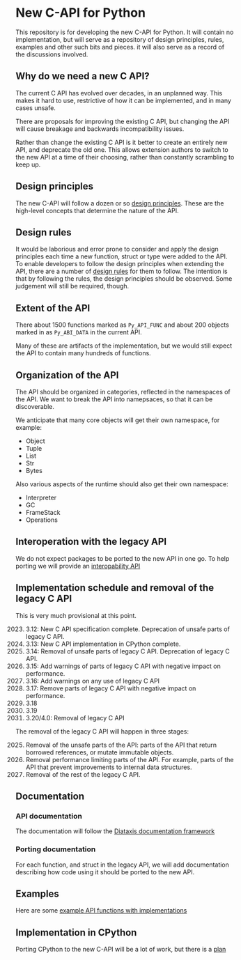 # New C-API for Python

This repository is for developing the new C-API for Python.
It will contain no implementation, but will serve as a repository
of design principles, rules, examples and other such bits and pieces.
it will also serve as a record of the discussions involved.

## Why do we need a new C API?

The current C API has evolved over decades, in an unplanned way.
This makes it hard to use, restrictive of how it can be implemented,
and in many cases unsafe.

There are proposals for improving the existing C API, but changing
the API will cause breakage and backwards incompatibility issues.

Rather than change the existing C API is it better to create an entirely new API,
and deprecate the old one. This allows extension authors to switch to the new API
at a time of their choosing, rather than constantly scrambling to keep up.

## Design principles

The new C-API will follow a dozen or so [design principles](./DesignPrinciples.md).
These are the high-level concepts that determine the nature of the API.

## Design rules

It would be laborious and error prone to consider and apply the design principles
each time a new function, struct or type were added to the API.
To enable developers to follow the design principles when extending the API,
there are a number of [design rules](./DesignRules.md) for them to follow.
The intention is that by following the rules, the design principles should be observed.
Some judgement will still be required, though.

## Extent of the API

There about 1500 functions marked as `Py_API_FUNC` and about 200 objects
marked in as `Py_ABI_DATA` in the current API.

Many of these are artifacts of the implementation, but we would still expect
the API to contain many hundreds of functions.

## Organization of the API

The API should be organized in categories, reflected in the namespaces of the API.
We want to break the API into namepsaces, so that it can be discoverable.

We anticipate that many core objects will get their own namespace, for example:

* Object
* Tuple
* List
* Str
* Bytes

Also various aspects of the runtime should also get their own namespace:

* Interpreter
* GC
* FrameStack
* Operations

## Interoperation with the legacy API

We do not expect packages to be ported to the new API in one go.
To help porting we will provide an [interopability API](./Interop.md)

## Implementation schedule and removal of the legacy C API

This is very much provisional at this point.

2023. 3.12: New C API specification complete. Deprecation of unsafe parts of legacy C API.
2024. 3.13: New C API implementation in CPython complete. 
2025. 3.14: Removal of unsafe parts of legacy C API. Deprecation of legacy C API.
2026. 3.15: Add warnings of parts of legacy C API with negative impact on performance.
2027. 3.16: Add warnings on any use of legacy C API
2028. 3.17: Remove parts of legacy C API with negative impact on performance.
2029. 3.18
2030. 3.19
2031. 3.20/4.0: Removal of legacy C API

The removal of the legacy C API will happen in three stages:

2025. Removal of the unsafe parts of the API: parts of the API that return borrowed references, or mutate immutable objects.
2028. Removal performance limiting parts of the API. For example, parts of the API that prevent improvements to internal data structures.
2031. Removal of the rest of the legacy C API.


## Documentation

### API documentation

The documentation will follow the [Diataxis documentation framework](https://diataxis.fr/)

### Porting documentation

For each function, and struct in the legacy API, we will add documentation describing how code
using it should be ported to the new API.

## Examples

Here are some [example API functions with implementations](./examples.md)

## Implementation in CPython

Porting CPython to the new C-API will be a lot of work, but there is a [plan](./implementation.md)
